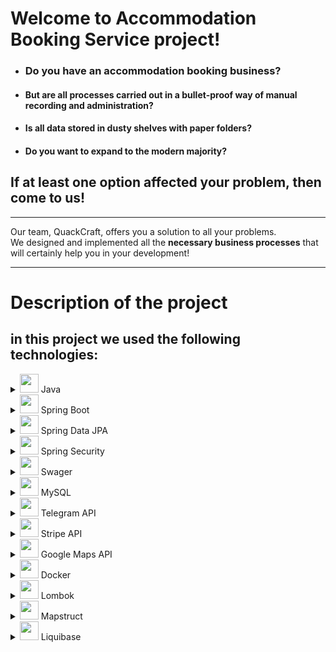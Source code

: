 # Welcome to Accommodation Booking Service project!

* ### Do you have an **accommodation** booking business? 


* #### But are all processes carried out in a __bullet-proof way of manual recording and administration__?

* #### Is all data stored in dusty shelves with paper folders?

* #### Do you want to expand to the modern majority?



## If at least one option affected your problem, then **come to us**!

---

Our team, QuackCraft, offers you a solution to all your problems. \
We designed and implemented all the **necessary business processes** that will certainly help you in your development!

---


# Description of the project

## in this project we used the following technologies:

<details>
  <summary><img src="https://encrypted-tbn0.gstatic.com/images?q=tbn:ANd9GcSZqRFNAis0vxGXeQDFA2thujnilvYO8eqTKDX5QgJ5APGtLTNQu0-d6rTkb8oSWOdyRyY&usqp=CAU" width="30"/> Java</summary>
  
    In this project, we used Java as the main programming language.
</details>

<details>
  <summary><img src="https://encrypted-tbn0.gstatic.com/images?q=tbn:ANd9GcQwsq-7f5BWyog4cdeT1sQaYLVzhJ0o37Up8TjHvVU08WUgfyyMMRMHTVwJ5XReSjyhZa0&usqp=CAU" width="30"/> Spring Boot</summary>
 
    A powerful framework for building Java-based applications.
</details>

<details>
  <summary><img src="https://www.baeldung.com/wp-content/uploads/2021/02/lsd-module-icon-1.png" width="30"/> Spring Data JPA</summary>
  
    Simplifies data access and persistence with JPA (Java Persistence API).
</details>

<details>
  <summary><img src="https://www.javacodegeeks.com/wp-content/uploads/2014/07/spring-security-project.png" width="30"/> Spring Security</summary>
  
    Enables robust and secure authentication and authorization mechanisms.
</details>

<details>
  <summary><img src="https://oddblogger.com/wp-content/uploads/2021/03/swagger-logo-2.png" width="30"/> Swager</summary>
  
     Provides API documentation.
</details>

<details>
  <summary><img src="https://www.freepnglogos.com/uploads/logo-mysql-png/logo-mysql-mysql-logo-png-images-are-download-crazypng-21.png" width="30"/> MySQL </summary>
  
    Utilization of a relational database to** **store** **information about:

    🏨 accommodations; 
    ‍🦲 users; 
    * addresses; 
    * bookings; 
    * payments.

</details>

<details>
  <summary><img src="https://repository-images.githubusercontent.com/444861690/5f8b5fb8-fb79-447b-8e52-2ecd52743e41" width="30"/> Telegram API</summary>
  The primary programming language used for the application.
</details>

<details>
  <summary><img src="https://cdn-icons-png.flaticon.com/512/5968/5968312.png" width="30"/> Stripe API</summary>
  A powerful framework for building Java-based applications.
</details>

<details>
  <summary><img src="https://philiaweb.com/uploads/image/google-maps.png" width="30"/> Google Maps API</summary>
  An object-relational mapping framework for Java.
</details>

<details>
  <summary><img src="https://cdn-icons-png.flaticon.com/512/919/919853.png" width="30"/> Docker</summary>
  The primary programming language used for the application.
</details>

<details>
  <summary><img src="https://user-images.githubusercontent.com/1204509/79262490-b2012a80-7e91-11ea-82fa-e791f8b4d177.jpg" width="30"/> Lombok</summary>
  A powerful framework for building Java-based applications.
</details>

<details>
  <summary><img src="https://1.bp.blogspot.com/-C5lGqSQuCic/WX39mN-OhdI/AAAAAAAAALU/qUZQdUPTvmInwGSKAYfcZ-QA_PXxhXCXwCLcBGAs/s1600/mapstruct.png" width="30"/> Mapstruct</summary>
  An object-relational mapping framework for Java.
</details>

<details>
  <summary><img src="https://www.liquibase.org/wp-content/themes/liquibase/assets/img/cta-icon.svg" width="30" height="30"/> Liquibase </summary>
  An object-relational mapping framework for Java.
</details>
